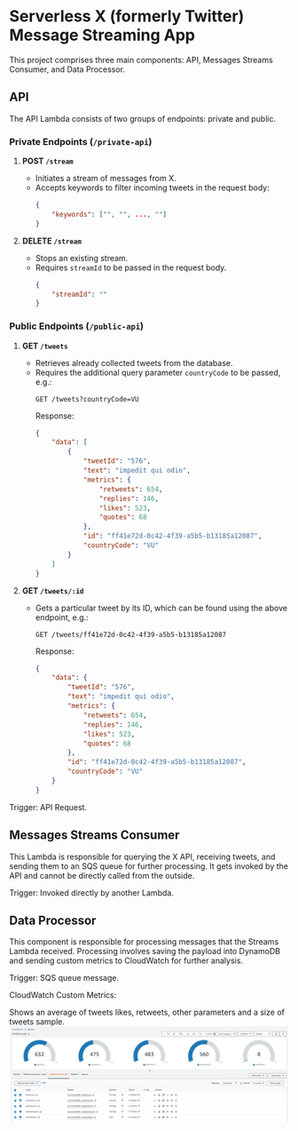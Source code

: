 # Serverless X (formerly Twitter) Message Streaming App

This project comprises three main components: API, Messages Streams Consumer, and Data Processor.

## API

The API Lambda consists of two groups of endpoints: private and public.

### Private Endpoints (`/private-api`)

1. **POST `/stream`**
    - Initiates a stream of messages from X.
    - Accepts keywords to filter incoming tweets in the request body:
        ```json
        {
            "keywords": ["", "", ..., ""]
        }
        ```

2. **DELETE `/stream`**
    - Stops an existing stream.
    - Requires `streamId` to be passed in the request body.
        ```json
        {
            "streamId": ""
        }
        ```

### Public Endpoints (`/public-api`)

1. **GET `/tweets`**
    - Retrieves already collected tweets from the database.
    - Requires the additional query parameter `countryCode` to be passed, e.g.:
        ```
        GET /tweets?countryCode=VU
        ```
        Response:
        ```json
        {
            "data": [
                {
                    "tweetId": "576",
                    "text": "impedit qui odio",
                    "metrics": {
                        "retweets": 654,
                        "replies": 146,
                        "likes": 523,
                        "quotes": 68
                    },
                    "id": "ff41e72d-0c42-4f39-a5b5-b13185a12087",
                    "countryCode": "VU"
                }
            ]
        }
        ```

2. **GET `/tweets/:id`**
    - Gets a particular tweet by its ID, which can be found using the above endpoint, e.g.:
        ```
        GET /tweets/ff41e72d-0c42-4f39-a5b5-b13185a12087
        ```
        Response:
        ```json
        {
            "data": {
                "tweetId": "576",
                "text": "impedit qui odio",
                "metrics": {
                    "retweets": 654,
                    "replies": 146,
                    "likes": 523,
                    "quotes": 68
                },
                "id": "ff41e72d-0c42-4f39-a5b5-b13185a12087",
                "countryCode": "VU"
            }
        }
        ```

Trigger: API Request.

## Messages Streams Consumer

This Lambda is responsible for querying the X API, receiving tweets, and sending them to an SQS queue for further processing. It gets invoked by the API and cannot be directly called from the outside.

Trigger: Invoked directly by another Lambda.

## Data Processor

This component is responsible for processing messages that the Streams Lambda received. Processing involves saving the payload into DynamoDB and sending custom metrics to CloudWatch for further analysis.

Trigger: SQS queue message.

CloudWatch Custom Metrics:

Shows an average of tweets likes, retweets, other parameters and a size of tweets sample.
![Alt text](image.png)

